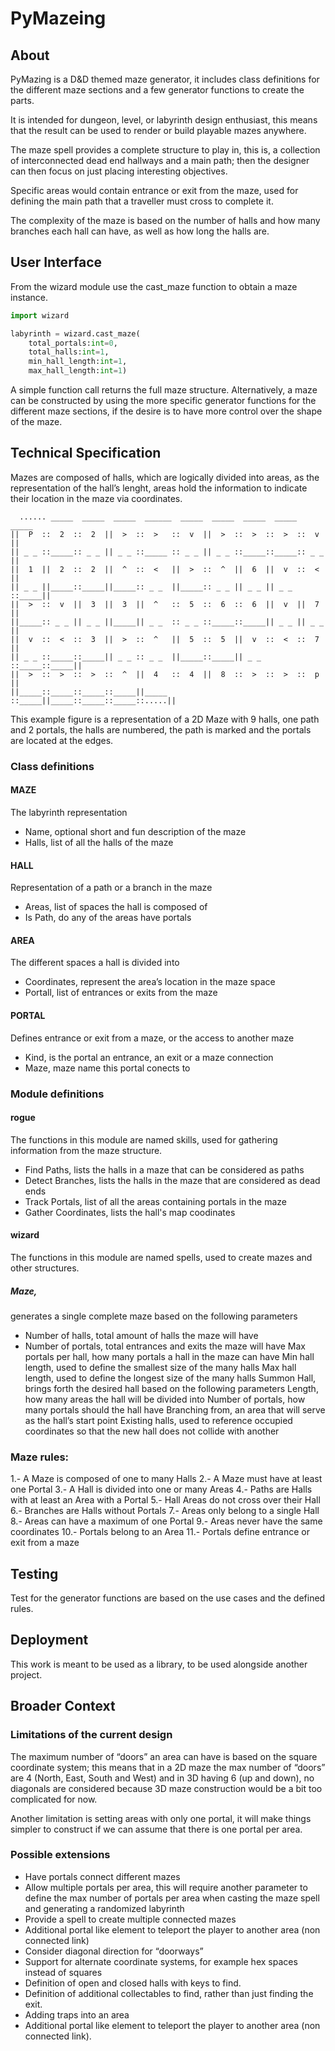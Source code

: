 # PyMazeing

## About 

PyMazing is a D&D themed maze generator, it includes class definitions for the different maze sections and a few generator functions to create the parts.

It is intended for dungeon, level, or labyrinth design enthusiast, this means that the result can be used to render or build playable mazes anywhere.

The maze spell provides a complete structure to play in, this is, a collection of interconnected dead end hallways and a main path; then the designer can then focus on just placing interesting objectives.

Specific areas would contain entrance or exit from the maze, used for defining the main path that a traveller must cross to complete it.

The complexity of the maze is based on the number of halls and how many branches each hall can have, as well as how long the halls are. 

## User Interface 

From the wizard module use the cast_maze function to obtain a maze instance. 

```python
import wizard

labyrinth = wizard.cast_maze(
	total_portals:int=0,
	total_halls:int=1,
	min_hall_length:int=1,
	max_hall_length:int=1)
```

A simple function call returns the full maze structure. Alternatively, a maze can be constructed by using the more specific generator functions for the different maze sections, if the desire is to have more control over the shape of the maze.

## Technical Specification 

Mazes are composed of halls, which are logically divided into areas, as the representation of the hall’s lenght, areas hold the information to indicate their location in the maze via coordinates.

```
  ...... _____  _____  _____  ______  _____  _____  _____  _____  _____ 
||  P  ::  2  ::  2  ||  >  ::  >   ::  v  ||  >  ::  >  ::  >  ::  v  ||
|| _ _ ::_____:: _ _ || _ _ ::_____ :: _ _ || _ _ ::_____::_____:: _ _ ||
||  1  ||  2  ::  2  ||  ^  ::  <   ||  >  ::  ^  ||  6  ||  v  ::  <  ||
|| _ _ ||_____::_____||_____:: _ _  ||_____:: _ _ || _ _ || _ _ ::_____||
||  >  ::  v  ||  3  ||  3  ||  ^   ::  5  ::  6  ::  6  ||  v  ||  7  ||
||_____:: _ _ || _ _ ||_____|| _ _  :: _ _ ::_____::_____|| _ _ || _ _ ||
||  v  ::  <  ::  3  ||  >  ::  ^   ||  5  ::  5  ||  v  ::  <  ::  7  ||
|| _ _ ::_____::_____|| _ _ :: _ _  ||_____::_____|| _ _ ::_____::_____||
||  >  ::  >  ::  >  ::  ^  ||  4   ::  4  ||  8  ::  >  ::  >  ::  p  ||
||_____::_____::_____::_____||_____ ::_____||_____::_____::_____::.....||
```

This example figure is a representation of a 2D Maze with 9 halls, one path and 2 portals, the halls are numbered, the path is marked and the portals are located at the edges.

### Class definitions 

#### MAZE
The labyrinth representation
- Name, optional short and fun description of the maze
- Halls, list of all the halls of the maze

#### HALL
Representation of a path or a branch in the maze
- Areas, list of spaces the hall is composed of
- Is Path, do any of the areas have portals

#### AREA
The different spaces a hall is divided into
- Coordinates, represent the area’s location in the maze space
- Portall, list of entrances or exits from the maze

#### PORTAL
Defines entrance or exit from a maze, or the access to another maze
- Kind, is the portal an entrance, an exit or a maze connection
- Maze, maze name this portal conects to

### Module definitions

#### rogue
The functions in this module are named skills, used for gathering information from the maze structure.
- Find Paths, lists the halls in a maze that can be considered as paths
- Detect Branches, lists the halls in the maze that are considered as dead ends
- Track Portals, list of all the areas containing portals in the maze
- Gather Coordinates, lists the hall's map coodinates

#### wizard
The functions in this module are named spells, used to create mazes and other structures.

##### Maze, 
generates a single complete maze based on the following parameters
- Number of halls, total amount of halls the maze will have
- Number of portals, total entrances and exits the maze will have
Max portals per hall, how many portals a hall in the maze can have
Min hall length, used to define the smallest size of the many halls
Max hall length, used to define the longest size of the many halls
Summon Hall, brings forth the desired hall based on the following parameters
Length, how many areas the hall will be divided into
Number of portals, how many portals should the hall have
Branching from, an area that will serve as the hall’s start point
Existing halls, used to reference occupied coordinates so that the new hall does not collide with another


### Maze rules:
1.- A Maze is composed of one to many Halls
2.- A Maze must have at least one Portal
3.- A Hall is divided into one or many Areas
4.- Paths are Halls with at least an Area with a Portal
5.- Hall Areas do not cross over their Hall
6.- Branches are Halls without Portals
7.- Areas only belong to a single Hall
8.- Areas can have a maximum of one Portal
9.- Areas never have the same coordinates
10.- Portals belong to an Area
11.- Portals define entrance or exit from a maze

## Testing
Test for the generator functions are based on the use cases and the defined rules.

## Deployment 
This work is meant to be used as a library, to be used alongside another project.

## Broader Context 

### Limitations of the current design
The maximum number of “doors” an area can have is based on the square coordinate system; this means that in a 2D maze the max number of “doors” are 4 (North, East, South and West) and in 3D having 6 (up and down), no diagonals are considered because 3D maze construction would be a bit too complicated for now.

Another limitation is setting areas with only one portal, it will make things simpler to construct if we can assume that there is one portal per area.

### Possible extensions 
- Have portals connect different mazes
- Allow multiple portals per area, this will require another parameter to define the max number of portals per area when casting the maze spell and generating a randomized labyrinth
- Provide a spell to create multiple connected mazes
- Additional portal like element to teleport the player to another area (non connected link)
- Consider diagonal direction for “doorways” 
- Support for alternate coordinate systems, for example hex spaces instead of squares
- Definition of open and closed halls with keys to find.
- Definition of additional collectables to find, rather than just finding the exit.
- Adding traps into an area
- Additional portal like element to teleport the player to another area (non connected link).
